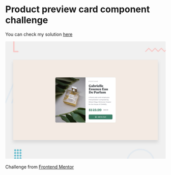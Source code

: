 # Product preview card component challenge

You can check my solution [here](https://product-preview-card-component-bernardes.vercel.app/)

![Expected Design](./design/desktop-preview.jpg)

Challenge from [Frontend Mentor](https://www.frontendmentor.io)
